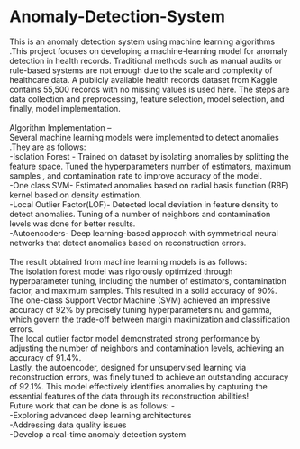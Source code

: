 # Anomaly-Detection-System
This is an anomaly detection system using machine learning algorithms .This project focuses on developing a machine-learning model for anomaly detection in health records. Traditional methods such as manual audits or rule-based systems are not enough due to the scale and complexity of healthcare data. A publicly available health records dataset from Kaggle contains 55,500 records with no missing values is used here. The steps are data collection and preprocessing, feature selection, model selection, and finally, model implementation. 
<br><br>
Algorithm Implementation – 
<br>Several machine learning models were implemented to detect anomalies .They are as follows:<br>
-Isolation Forest -	Trained on dataset by isolating anomalies by splitting the feature space. Tuned the hyperparameters number of estimators, maximum samples , and contamination rate to improve accuracy of the model.<br>
-One class SVM- Estimated anomalies based on radial basis function (RBF) kernel based on density estimation.<br>
-Local Outlier Factor(LOF)- Detected local deviation in feature density to detect anomalies. Tuning of a number of neighbors and contamination levels was done for better results. <br>
-Autoencoders- Deep learning-based approach with symmetrical neural networks that detect anomalies based on reconstruction errors.<br>
<br>
The result obtained from machine learning models is as follows:<br>
The isolation forest model was rigorously optimized through hyperparameter tuning, including the number of estimators, contamination factor, and maximum samples. This resulted in a solid accuracy of 90%.<br>
The one-class Support Vector Machine (SVM) achieved an impressive accuracy of 92% by precisely tuning hyperparameters nu and gamma, which govern the trade-off between margin maximization and classification errors.<br>
The local outlier factor model demonstrated strong performance by adjusting the number of neighbors and contamination levels, achieving an accuracy of 91.4%.<br>
Lastly, the autoencoder, designed for unsupervised learning via reconstruction errors, was finely tuned to achieve an outstanding accuracy of 92.1%. This model effectively identifies anomalies by capturing the essential features of the data through its reconstruction abilities!<br>
Future work that can be done is as follows: -<br>
-Exploring advanced deep learning architectures <br>
-Addressing data quality issues <br>
-Develop a real-time anomaly detection system <br>



